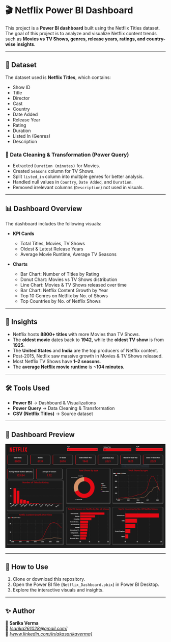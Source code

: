 # 🎬 Netflix Power BI Dashboard

This project is a **Power BI dashboard** built using the Netflix Titles dataset.  
The goal of this project is to analyze and visualize Netflix content trends such as **Movies vs TV Shows, genres, release years, ratings, and country-wise insights**.

---

## 📂 Dataset
The dataset used is **Netflix Titles**, which contains:
- Show ID  
- Title  
- Director  
- Cast  
- Country  
- Date Added  
- Release Year  
- Rating  
- Duration  
- Listed In (Genres)  
- Description  

### 🔎 Data Cleaning & Transformation (Power Query)
- Extracted `Duration (minutes)` for Movies.  
- Created `Seasons` column for TV Shows.  
- Split `listed_in` column into multiple genres for better analysis.  
- Handled null values in `Country`, `Date Added`, and `Duration`.  
- Removed irrelevant columns (`Description`) not used in visuals.  

---

## 📊 Dashboard Overview

The dashboard includes the following visuals:

- **KPI Cards**  
  - Total Titles, Movies, TV Shows  
  - Oldest & Latest Release Years  
  - Average Movie Runtime, Average TV Seasons  

- **Charts**  
  - Bar Chart: Number of Titles by Rating  
  - Donut Chart: Movies vs TV Shows distribution  
  - Line Chart: Movies & TV Shows released over time  
  - Bar Chart: Netflix Content Growth by Year  
  - Top 10 Genres on Netflix by No. of Shows  
  - Top Countries by No. of Netflix Shows  

---

## 🚀 Insights
- Netflix hosts **8800+ titles** with more Movies than TV Shows.  
- The **oldest movie** dates back to **1942**, while the **oldest TV show** is from **1925**.  
- The **United States** and **India** are the top producers of Netflix content.  
- Post-2015, Netflix saw massive growth in Movies & TV Shows released.  
- Most Netflix TV Shows have **1–2 seasons**.  
- The **average Netflix movie runtime** is **~104 minutes**.  

---

## 🛠️ Tools Used
- **Power BI** → Dashboard & Visualizations  
- **Power Query** → Data Cleaning & Transformation  
- **CSV (Netflix Titles)** → Source dataset  

---

## 📸 Dashboard Preview
![Netflix Dashboard](./netflix_dashboard_snapshot.PNG)

---

## 📌 How to Use
1. Clone or download this repository.  
2. Open the Power BI file (`Netflix_Dashboard.pbix`) in Power BI Desktop.  
3. Explore the interactive visuals and insights.  

---

## ✨ Author
👤 **Sarika Verma**  
📧 *[sarika261028@gmail.com]*  
🔗 *[www.linkedin.com/in/akasarikaverma]*
